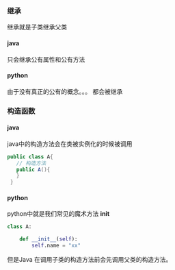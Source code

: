 ### 继承
继承就是子类继承父类

#### java
只会继承公有属性和公有方法

#### python
由于没有真正的公有的概念。。。 都会被继承


### 构造函数

#### java
java中的构造方法会在类被实例化的时候被调用

```java
public class A{    
   // 构造方法  
   public A(){
   }
 }
```

####  python
python中就是我们常见的魔术方法 __init__
```python
class A:

    def __init__(self):
        self.name = "xx"

```

但是Java 在调用子类的构造方法前会先调用父类的构造方法。


